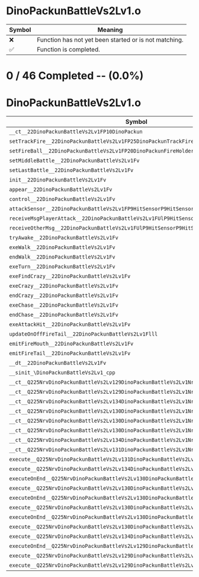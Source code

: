 # DinoPackunBattleVs2Lv1.o
| Symbol | Meaning 
| ------------- | ------------- 
| :x: | Function has not yet been started or is not matching. 
| :white_check_mark: | Function is completed. 


# 0 / 46 Completed -- (0.0%)
# DinoPackunBattleVs2Lv1.o
| Symbol | Decompiled? |
| ------------- | ------------- |
| `__ct__22DinoPackunBattleVs2Lv1FP10DinoPackun` | :x: |
| `setTrackFire__22DinoPackunBattleVs2Lv1FP25DinoPackunTrackFireHolder` | :x: |
| `setFireBall__22DinoPackunBattleVs2Lv1FP20DinoPackunFireHolder` | :x: |
| `setMiddleBattle__22DinoPackunBattleVs2Lv1Fv` | :x: |
| `setLastBattle__22DinoPackunBattleVs2Lv1Fv` | :x: |
| `init__22DinoPackunBattleVs2Lv1Fv` | :x: |
| `appear__22DinoPackunBattleVs2Lv1Fv` | :x: |
| `control__22DinoPackunBattleVs2Lv1Fv` | :x: |
| `attackSensor__22DinoPackunBattleVs2Lv1FP9HitSensorP9HitSensor` | :x: |
| `receiveMsgPlayerAttack__22DinoPackunBattleVs2Lv1FUlP9HitSensorP9HitSensor` | :x: |
| `receiveOtherMsg__22DinoPackunBattleVs2Lv1FUlP9HitSensorP9HitSensor` | :x: |
| `tryAwake__22DinoPackunBattleVs2Lv1Fv` | :x: |
| `exeWalk__22DinoPackunBattleVs2Lv1Fv` | :x: |
| `endWalk__22DinoPackunBattleVs2Lv1Fv` | :x: |
| `exeTurn__22DinoPackunBattleVs2Lv1Fv` | :x: |
| `exeFindCrazy__22DinoPackunBattleVs2Lv1Fv` | :x: |
| `exeCrazy__22DinoPackunBattleVs2Lv1Fv` | :x: |
| `endCrazy__22DinoPackunBattleVs2Lv1Fv` | :x: |
| `exeChase__22DinoPackunBattleVs2Lv1Fv` | :x: |
| `endChase__22DinoPackunBattleVs2Lv1Fv` | :x: |
| `exeAttackHit__22DinoPackunBattleVs2Lv1Fv` | :x: |
| `updateOnOffFireTail__22DinoPackunBattleVs2Lv1Flll` | :x: |
| `emitFireMouth__22DinoPackunBattleVs2Lv1Fv` | :x: |
| `emitFireTail__22DinoPackunBattleVs2Lv1Fv` | :x: |
| `__dt__22DinoPackunBattleVs2Lv1Fv` | :x: |
| `__sinit_\DinoPackunBattleVs2Lv1_cpp` | :x: |
| `__ct__Q225NrvDinoPackunBattleVs2Lv129DinoPackunBattleVs2Lv1NrvTurnFv` | :x: |
| `__ct__Q225NrvDinoPackunBattleVs2Lv129DinoPackunBattleVs2Lv1NrvWalkFv` | :x: |
| `__ct__Q225NrvDinoPackunBattleVs2Lv134DinoPackunBattleVs2Lv1NrvFindCrazyFv` | :x: |
| `__ct__Q225NrvDinoPackunBattleVs2Lv130DinoPackunBattleVs2Lv1NrvCrazyFv` | :x: |
| `__ct__Q225NrvDinoPackunBattleVs2Lv130DinoPackunBattleVs2Lv1NrvChaseFv` | :x: |
| `__ct__Q225NrvDinoPackunBattleVs2Lv130DinoPackunBattleVs2Lv1NrvAwakeFv` | :x: |
| `__ct__Q225NrvDinoPackunBattleVs2Lv134DinoPackunBattleVs2Lv1NrvAttackHitFv` | :x: |
| `__ct__Q225NrvDinoPackunBattleVs2Lv131DinoPackunBattleVs2Lv1NrvDamageFv` | :x: |
| `execute__Q225NrvDinoPackunBattleVs2Lv131DinoPackunBattleVs2Lv1NrvDamageCFP5Spine` | :x: |
| `execute__Q225NrvDinoPackunBattleVs2Lv134DinoPackunBattleVs2Lv1NrvAttackHitCFP5Spine` | :x: |
| `executeOnEnd__Q225NrvDinoPackunBattleVs2Lv130DinoPackunBattleVs2Lv1NrvAwakeCFP5Spine` | :x: |
| `execute__Q225NrvDinoPackunBattleVs2Lv130DinoPackunBattleVs2Lv1NrvAwakeCFP5Spine` | :x: |
| `executeOnEnd__Q225NrvDinoPackunBattleVs2Lv130DinoPackunBattleVs2Lv1NrvChaseCFP5Spine` | :x: |
| `execute__Q225NrvDinoPackunBattleVs2Lv130DinoPackunBattleVs2Lv1NrvChaseCFP5Spine` | :x: |
| `executeOnEnd__Q225NrvDinoPackunBattleVs2Lv130DinoPackunBattleVs2Lv1NrvCrazyCFP5Spine` | :x: |
| `execute__Q225NrvDinoPackunBattleVs2Lv130DinoPackunBattleVs2Lv1NrvCrazyCFP5Spine` | :x: |
| `execute__Q225NrvDinoPackunBattleVs2Lv134DinoPackunBattleVs2Lv1NrvFindCrazyCFP5Spine` | :x: |
| `executeOnEnd__Q225NrvDinoPackunBattleVs2Lv129DinoPackunBattleVs2Lv1NrvWalkCFP5Spine` | :x: |
| `execute__Q225NrvDinoPackunBattleVs2Lv129DinoPackunBattleVs2Lv1NrvWalkCFP5Spine` | :x: |
| `execute__Q225NrvDinoPackunBattleVs2Lv129DinoPackunBattleVs2Lv1NrvTurnCFP5Spine` | :x: |
